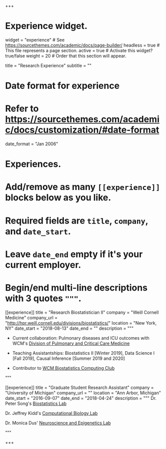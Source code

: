 +++
# Experience widget.
widget = "experience"  # See https://sourcethemes.com/academic/docs/page-builder/
headless = true  # This file represents a page section.
active = true  # Activate this widget? true/false
weight = 20  # Order that this section will appear.

title = "Research Experience"
subtitle = ""

# Date format for experience
#   Refer to https://sourcethemes.com/academic/docs/customization/#date-format
date_format = "Jan 2006"

# Experiences.
#   Add/remove as many `[[experience]]` blocks below as you like.
#   Required fields are `title`, `company`, and `date_start`.
#   Leave `date_end` empty if it's your current employer.
#   Begin/end multi-line descriptions with 3 quotes `"""`.
[[experience]]
  title = "Research Biostatistician II"
  company = "Weill Cornell Medicine"
  company_url = "http://hpr.weill.cornell.edu/divisions/biostatistics/"
  location = "New York, NY"
  date_start = "2018-08-13"
  date_end = ""
  description = """
  
  *   Current collaboration: Pulmonary diseases and ICU outcomes with WCM's [Division of Pulmonary and Critical Care Medicine](https://medicine.weill.cornell.edu/divisions-programs/pulmonary-critical-care-medicine)
  
  * Teaching Assistantships: Biostatistics II [Winter 2019], Data Science I [Fall 2019], Causal Inference [Summer 2019 and 2020]
     
  * Contributor to [WCM Biostatistics Computing Club](https://wcm-computing-club.github.io/)
  
  """

[[experience]]
  title = "Graduate Student Research Assistant"
  company = "University of Michigan"
  company_url = ""
  location = "Ann Arbor, Michigan"
  date_start = "2016-09-07"
  date_end = "2018-04-24"
  description = """
  Dr. Peter Song's [Biostatistics Lab](http://www.umich.edu/~songlab/)
  
  Dr. Jeffrey Kidd's [Computational Biology Lab](http://genome.med.umich.edu/kidd-lab/)
  
  Dr. Monica Dus' [Neuroscience and Epigenetics Lab](https://sites.lsa.umich.edu/dus-lab/)
  
  """

+++